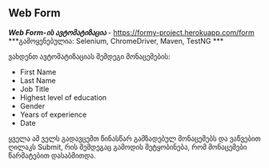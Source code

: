 ## Web Form
***Web Form-ის ავტომატიზაცია*** - https://formy-project.herokuapp.com/form
***გამოყენებულია: Selenium, ChromeDriver, Maven, TestNG ***

ვახდენთ ავტომატიზაციას შემდეგი მონაცემების:
- First Name
- Last Name
- Job Title
- Highest level of education
- Gender
- Years of experience
- Date

ყველა ამ ველს გადავცემთ წინასწარ გამზადებულ მონაცემებს და ვაწვებით ღილაკს Submit, რის შემდეგაც გამოდის შეტყობინება, რომ მონაცემები წარმატებით დასაბმითდა.

